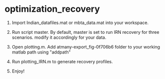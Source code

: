 # optimization_recovery
1. Import Indian_datafiles.mat or mbta_data.mat into your workspace.

2. Run script master. By default, master is set to run IRN recovery for three scenarios. modify it accordingly for your data.

3. Open plotting.m. Add atmany-export_fig-0f706b6 folder to your working matlab path using "addpath"

4. Run plotting_IRN.m to generate recovery profiles. 

5. Enjoy!
